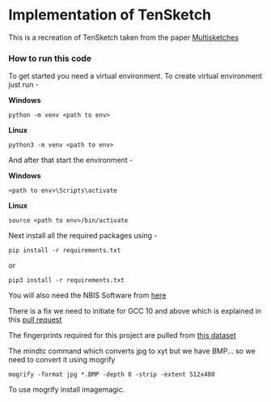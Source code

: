 # Implementation of TenSketch

This is a recreation of TenSketch taken from the paper [Multisketches](https://dl.acm.org/doi/pdf/10.1145/3319535.3363208)


### How to run this code

To get started you need a virtual environment. To create virtual environment just run -

**Windows**
```
python -m venv <path to env> 
```

**Linux**
```
python3 -m venv <path to env> 
```

And after that start the environment -

**Windows**
```
<path to env>\Scripts\activate 
```

**Linux**
```
source <path to env>/bin/activate
```

Next install all the required packages using - 

```
pip install -r requirements.txt
```

or

```
pip3 install -r requirements.txt
```

You will also need the NBIS Software from [here](https://www.nist.gov/itl/iad/image-group/products-and-services/image-group-open-source-server-nigos)

There is a fix we need to initiate for GCC 10 and above which is explained in this [pull request](https://github.com/lessandro/nbis/pull/1/commits)


The fingerprints required for this project are pulled from [this dataset](https://doi.org/10.48550/arXiv.1807.10609)

The mindtc command which converts jpg to xyt but we have BMP... so we need to convert it using mogrify

```
mogrify -format jpg *.BMP -depth 8 -strip -extent 512x480
```

To use mogrify install imagemagic.